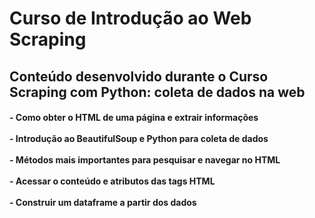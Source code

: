 <h1> Curso de Introdução ao Web Scraping </h1>


<h2> Conteúdo desenvolvido durante o Curso Scraping com Python: coleta de dados na web </h2>
<h4>
- Como obter o HTML de uma página e extrair informações <br><br>
- Introdução ao BeautifulSoup e Python para coleta de dados <br><br>
- Métodos mais importantes para pesquisar e navegar no HTML <br><br>
- Acessar o conteúdo e atributos das tags HTML <br><br>
- Construir um dataframe a partir dos dados <br><br>
</h4>
